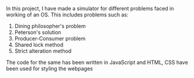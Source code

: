 In this project, I have made a simulator for different problems faced in working of an OS.
This includes problems such as:
  1. Dining philosopher's problem
  2. Peterson's solution
  3. Producer-Consumer problem
  4. Shared lock method
  5. Strict alteration method

The code for the same has been written in JavaScript and HTML, CSS have been used for styling the webpages
